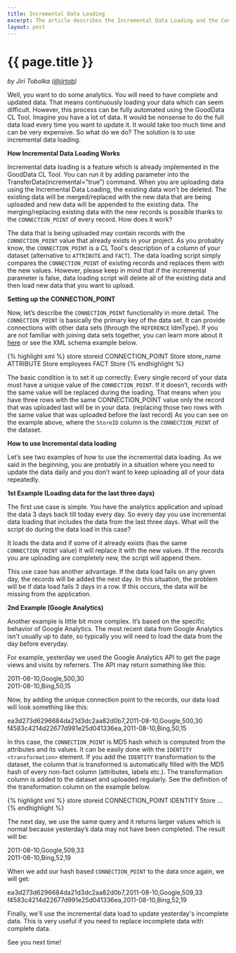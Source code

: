 ```yaml
---
title: Incremental Data Loading
excerpt: The article describes the Incremental Data Loading and the Connection Point usage
layout: post
---
```


# {{ page.title }}

_by Jiri Tobolka ([@jirtob](http://twitter.com/jirtob))_

Well, you want to do some analytics. You will need to have complete and updated data. That means continuously loading your data which can seem difficult. However, this process can be fully automated using the GoodData CL Tool. Imagine you have a lot of data. It would be nonsense to do the full data load every time you want to update it. It would take too much time and can be very expensive. So what do we do? The solution is to use incremental data loading.

**How Incremental Data Loading Works**

Incremental data loading is a feature which is already implemented in the GoodData CL Tool. You can run it by adding parameter into the TransferData(incremental=”true”) command.  When you are uploading data using the Incremental Data Loading, the existing data won’t be deleted. The existing data will be merged/replaced with the new data that are being uploaded and new data will be appended to the existing data. The merging/replacing existing data with the new records is possible thanks to the `CONNECTION_POINT` of every record. How does it work?

The data that is being uploaded may contain records with the `CONNECTION_POINT` value that already exists in your project. As you probably know, the `CONNECTION_POINT` is a CL Tool's description of a column of your dataset (alternative to `ATTRIBUTE` and `FACT`). The data loading script simply compares the `CONNECTION_POINT` of existing records and replaces them with the new values. However, please keep in mind that if the incremental parameter is false, data loading script will delete all of the existing data and then load new data that you want to upload.

**Setting up the CONNECTION_POINT**

Now, let’s describe the `CONNECTION_POINT` functionality in more detail. The `CONNECTION_POINT` is basically the primary key of the data set. It can provide connections with other data sets (through the `REFERENCE` ldmType). If you are not familiar with joining data sets together, you can learn more about it [here](http://developer.gooddata.com/blog/2011/06/22/useCases-part2/) or see the XML schema example below.

{% highlight xml %}
<schema>
  <name>store</name>
  <columns>
    <column>
      <name>storeid</name>
      <title>StoreID</title>
      <ldmType>CONNECTION_POINT</ldmType>
      <folder>Store</folder>
    </column>
    <column>
      <name>store_name</name>
      <title>Store name</title>
      <ldmType>ATTRIBUTE</ldmType>
      <folder>Store</folder>
    </column>
      <name>employees</name>
      <title>Employees</title>
      <ldmType>FACT</ldmType>
      <folder>Store</folder>
    </column>
  </columns>
</schema>
{% endhighlight %}

The basic condition is to set it up correctly. Every single record of your data must have a unique value of the `CONNECTION_POINT`. If it doesn’t, records with the same value will be replaced during the loading. That means when you have three rows with the same CONNECTION_POINT value only the record that was uploaded last will be in your data. (replacing those two rows with the same value that was uploaded before the last record) As you can see on the example above, where the `StoreID` column is the `CONNECTION_POINT` of the dataset. 

**How to use Incremental data loading**

Let’s see two examples of how to use the incremental data loading. As we said in the beginning, you are probably in a situation where you need to update the data daily and you don’t want to keep uploading all of your data repeatedly.

**1st Example (Loading data for the last three days)**

The first use case is simple. You have the analytics application and upload the data 3 days back till today every day. So every day you use incremental data loading that includes the data from the last three days. What will the script do during the data load in this case?

It loads the data and if some of it already exists (has the same `CONNECTION_POINT` value) it will replace it with the new values. If the records you are uploading are completely new, the script will append them. 

This use case has another advantage. If the data load fails on any given day, the records will be added the next day. In this situation, the problem will be if data load fails 3 days in a row. If this occurs, the data will be missing from the application.

**2nd Example (Google Analytics)**

Another example is little bit more complex. It’s based on the specific behavior of Google Analytics. The most recent data from Google Analytics isn't usually up to date, so typically you will need to load the data from the day before everyday.

For example, yesterday we used the Google Analytics API to get the page views and visits by referrers. The API may return something like this:

2011-08-10,Google,500,30  
2011-08-10,Bing,50,15

Now, by adding the unique connection point to the records, our data load will look something like this:

ea3d273d6296684da21d3dc2aa82d0b7,2011-08-10,Google,500,30  
f4583c4214d22677d991e25d041336ea,2011-08-10,Bing,50,15

In this case, the `CONNECTION_POINT` is MD5 hash which is computed from the attributes and its values. It can be easily done with the `IDENTITY` `<transformation>` element. If you add the `IDENTITY` transformation to the dataset, the column that is transformed is automatically filled with the MD5 hash of every non-fact column (attributes, labels etc.). The transformation column is added to the dataset and uploaded regularly. See the definition of the transformation column on the example below.

{% highlight xml %}
<schema>
  <name>store</name>
  <columns>
    <column>
      <name>storeid</name>
      <title>StoreID</title>
      <ldmType>CONNECTION_POINT</ldmType>
      <transformation>IDENTITY</transformation>
      <folder>Store</folder>
    </column>
  ...
  </columns>
</schema>
{% endhighlight %}

The next day, we use the same query and it returns larger values which is normal because yesterday’s data may not have been completed. The result will be:

2011-08-10,Google,509,33  
2011-08-10,Bing,52,19

When we add our hash based `CONNECTION_POINT` to the data once again, we will get:

ea3d273d6296684da21d3dc2aa82d0b7,2011-08-10,Google,509,33  
f4583c4214d22677d991e25d041336ea,2011-08-10,Bing,52,19

Finally, we'll use the incremental data load to update yesterday's incomplete data. This is very useful if you need to replace incomplete data with complete data.

See you next time!
